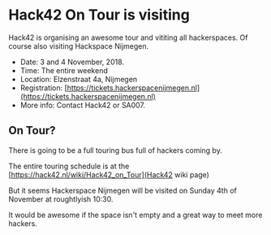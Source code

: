 # Hack42 On Tour is visiting

Hack42 is organising an awesome tour and vititing all hackerspaces.
Of course also visiting Hackspace Nijmegen.

* Date: 3 and 4 November, 2018.
* Time: The entire weekend
* Location: Elzenstraat 4a, Nijmegen
* Registration: [https://tickets.hackerspacenijmegen.nl](https://tickets.hackerspacenijmegen.nl)
* More info: Contact Hack42 or SA007.

## On Tour?

There is going to be a full touring bus full of hackers coming by.

The entire touring schedule is at the [https://hack42.nl/wiki/Hack42_on_Tour](Hack42 wiki page)

But it seems Hackerspace Nijmegen will be visited on Sunday 4th of November at roughtlyish 10:30.

It would be awesome if the space isn't empty and a great way to meet more hackers.
